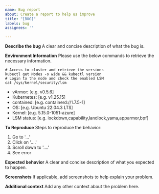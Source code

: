 ```yaml
---
name: Bug report
about: Create a report to help us improve
title: "[BUG]"
labels: bug
assignees: ''

---
```


**Describe the bug**
A clear and concise description of what the bug is.

**Environment Information**
Please use the below commands to retrieve the necessary information.
```
# Access to cluster and retrieve the versions
kubectl get Nodes -o wide && kubectl version
# Login to the node and check the enabled LSM
cat /sys/kernel/security/lsm
```
- vArmor: [e.g. v0.5.6]
- Kubernetes: [e.g. v1.25.15]
- contained: [e.g. containerd://1.7.5-1]
- OS: [e.g. Ubuntu 22.04.3 LTS]
- Kernel: [e.g. 5.15.0-1051-azure]
- LSM status: [e.g. lockdown,capability,landlock,yama,apparmor,bpf]

**To Reproduce**
Steps to reproduce the behavior:
1. Go to '...'
2. Click on '....'
3. Scroll down to '....'
4. See error

**Expected behavior**
A clear and concise description of what you expected to happen.

**Screenshots**
If applicable, add screenshots to help explain your problem.

**Additional context**
Add any other context about the problem here.
